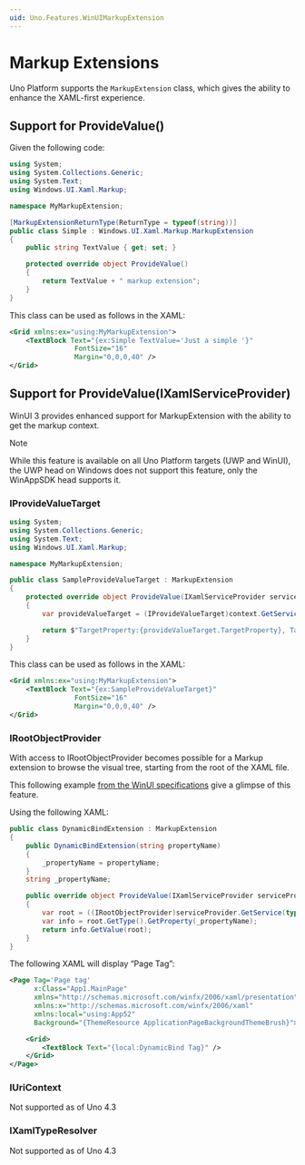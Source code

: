 ```yaml
---
uid: Uno.Features.WinUIMarkupExtension
---
```


# Markup Extensions

Uno Platform supports the `MarkupExtension` class, which gives the ability to enhance the XAML-first experience.

## Support for ProvideValue()

Given the following code:

```csharp
using System;
using System.Collections.Generic;
using System.Text;
using Windows.UI.Xaml.Markup;

namespace MyMarkupExtension;

[MarkupExtensionReturnType(ReturnType = typeof(string))]
public class Simple : Windows.UI.Xaml.Markup.MarkupExtension
{
    public string TextValue { get; set; }

    protected override object ProvideValue()
    {
        return TextValue + " markup extension";
    }
}
```

This class can be used as follows in the XAML:

```xml
<Grid xmlns:ex="using:MyMarkupExtension">
    <TextBlock Text="{ex:Simple TextValue='Just a simple '}"
                FontSize="16"
                Margin="0,0,0,40" />
</Grid>
```

## Support for ProvideValue(IXamlServiceProvider)

WinUI 3 provides enhanced support for MarkupExtension with the ability to get the markup context.

> [!NOTE]
> While this feature is available on all Uno Platform targets (UWP and WinUI), the UWP head on Windows does not support this feature, only the WinAppSDK head supports it.

### IProvideValueTarget

```csharp
using System;
using System.Collections.Generic;
using System.Text;
using Windows.UI.Xaml.Markup;

namespace MyMarkupExtension;

public class SampleProvideValueTarget : MarkupExtension
{
    protected override object ProvideValue(IXamlServiceProvider serviceProvider)
    {
        var provideValueTarget = (IProvideValueTarget)context.GetService(typeof(IProvideValueTarget));

        return $"TargetProperty:{provideValueTarget.TargetProperty}, TargetObject:{provideValueTarget.TargetObject}";
    }
}
```

This class can be used as follows in the XAML:

```xml
<Grid xmlns:ex="using:MyMarkupExtension">
    <TextBlock Text="{ex:SampleProvideValueTarget}"
                FontSize="16"
                Margin="0,0,0,40" />
</Grid>
```

### IRootObjectProvider

With access to IRootObjectProvider becomes possible for a Markup extension to browse the visual tree, starting from the root of the XAML file.

This following example [from the WinUI specifications](https://github.com/microsoft/microsoft-ui-xaml-specs/blob/34b14114af141ceb843413bedb85705c9a2e9204/active/XamlServiceProvider/XamlServiceProviderApi.md#irootobjectprovider) give a glimpse of this feature.

Using the following XAML:

```csharp
public class DynamicBindExtension : MarkupExtension
{
    public DynamicBindExtension(string propertyName)
    {
        _propertyName = propertyName;
    }
    string _propertyName;

    public override object ProvideValue(IXamlServiceProvider serviceProvider)
    {
        var root = ((IRootObjectProvider)serviceProvider.GetService(typeof(IRootObjectProvider))).RootObject;
        var info = root.GetType().GetProperty(_propertyName);
        return info.GetValue(root);
    }
}
```

The following XAML will display “Page Tag”:

```xml
<Page Tag='Page tag' 
      x:Class="App1.MainPage"
      xmlns="http://schemas.microsoft.com/winfx/2006/xaml/presentation"
      xmlns:x="http://schemas.microsoft.com/winfx/2006/xaml"
      xmlns:local="using:App52"
      Background="{ThemeResource ApplicationPageBackgroundThemeBrush}">

    <Grid>
        <TextBlock Text="{local:DynamicBind Tag}" />
    </Grid>
</Page>
```

### IUriContext

Not supported as of Uno 4.3

### IXamlTypeResolver

Not supported as of Uno 4.3

